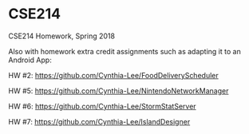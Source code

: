 # CSE214
CSE214 Homework, Spring 2018

Also with homework extra credit assignments such as adapting it to an Android App:

HW #2: https://github.com/Cynthia-Lee/FoodDeliveryScheduler

HW #5: https://github.com/Cynthia-Lee/NintendoNetworkManager

HW #6: https://github.com/Cynthia-Lee/StormStatServer

HW #7: https://github.com/Cynthia-Lee/IslandDesigner
